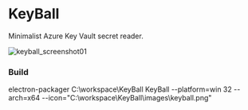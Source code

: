 # KeyBall
Minimalist Azure Key Vault secret reader.

![keyball_screenshot01](https://cloud.githubusercontent.com/assets/11925502/22401781/af14914a-e5bf-11e6-9001-a09b6a2b9f6a.png)

### Build
electron-packager C:\workspace\KeyBall KeyBall --platform=win
32 --arch=x64 --icon="C:\workspace\KeyBall\images\keyball.png"

